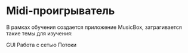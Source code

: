 <h1> Midi-проигрыватель</h1>

В рамках обучения создается приложение MusicBox, затрагивается такие темы для изучения:
<tr>
<ti>GUI</ti>
<ti>Работа с сетью</ti>
<ti>Потоки</ti>
